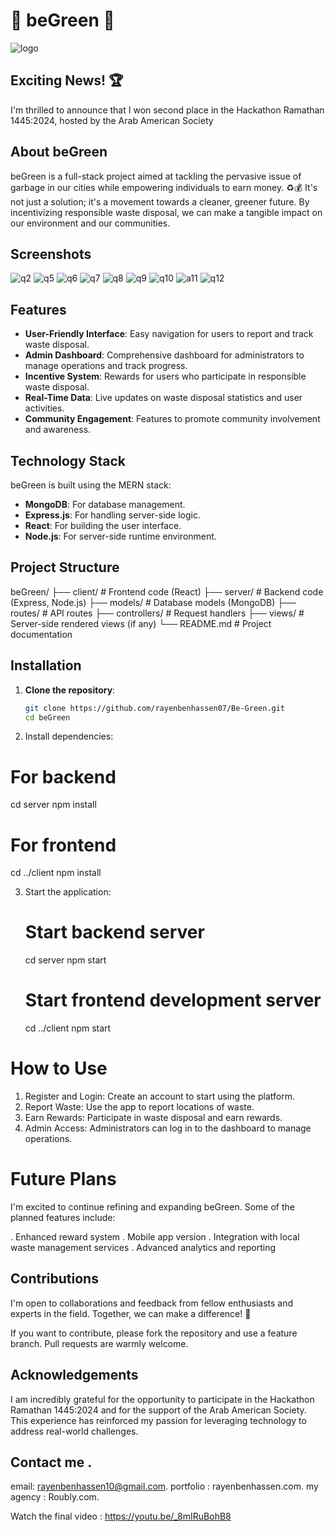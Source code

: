 # 🌿 beGreen 🌿

![logo](https://github.com/rayenbenhassen07/Be-Green/assets/133701994/792cac15-798a-4630-a86c-81ecb703febb)

## Exciting News! 🏆

I'm thrilled to announce that I won second place in the Hackathon Ramathan 1445:2024, hosted by the Arab American Society

## About beGreen

beGreen is a full-stack project aimed at tackling the pervasive issue of garbage in our cities while empowering individuals to earn money. ♻️💰 It's not just a solution; it's a movement towards a cleaner, greener future. By incentivizing responsible waste disposal, we can make a tangible impact on our environment and our communities.

## Screenshots

![q2](https://github.com/rayenbenhassen07/Be-Green/assets/133701994/17ee3b63-7068-4c8b-a098-ec84f41a0d49)
![q5](https://github.com/rayenbenhassen07/Be-Green/assets/133701994/535645ad-b7ca-42eb-a892-b02ba3fe9ff7)
![q6](https://github.com/rayenbenhassen07/Be-Green/assets/133701994/8ebebe96-8b5c-4f93-b9e8-2983ba5cda77)
![q7](https://github.com/rayenbenhassen07/Be-Green/assets/133701994/48b503ec-92e0-4509-9f09-9041d58def5e)
![q8](https://github.com/rayenbenhassen07/Be-Green/assets/133701994/8193aea0-6a11-4d8e-9abc-79000fb10e57)
![q9](https://github.com/rayenbenhassen07/Be-Green/assets/133701994/da8f6b23-2ad7-4617-a1b6-0992f5e228bb)
![q10](https://github.com/rayenbenhassen07/Be-Green/assets/133701994/cb13549c-cfea-4082-bb70-179336c86051)
![a11](https://github.com/rayenbenhassen07/Be-Green/assets/133701994/cbb8de7f-498a-41a9-99e5-501e81c1c16e)
![q12](https://github.com/rayenbenhassen07/Be-Green/assets/133701994/2c311c01-215b-40a3-bd64-a44ac6180b42)

## Features

- **User-Friendly Interface**: Easy navigation for users to report and track waste disposal.
- **Admin Dashboard**: Comprehensive dashboard for administrators to manage operations and track progress.
- **Incentive System**: Rewards for users who participate in responsible waste disposal.
- **Real-Time Data**: Live updates on waste disposal statistics and user activities.
- **Community Engagement**: Features to promote community involvement and awareness.

## Technology Stack

beGreen is built using the MERN stack:

- **MongoDB**: For database management.
- **Express.js**: For handling server-side logic.
- **React**: For building the user interface.
- **Node.js**: For server-side runtime environment.

## Project Structure

beGreen/
├── client/ # Frontend code (React)
├── server/ # Backend code (Express, Node.js)
├── models/ # Database models (MongoDB)
├── routes/ # API routes
├── controllers/ # Request handlers
├── views/ # Server-side rendered views (if any)
└── README.md # Project documentation


## Installation

1. **Clone the repository**:
   ```bash
   git clone https://github.com/rayenbenhassen07/Be-Green.git
   cd beGreen
2. Install dependencies:
  # For backend
  cd server
  npm install
  
  # For frontend
  cd ../client
  npm install
  
3. Start the application:
   # Start backend server
    cd server
    npm start
    
    # Start frontend development server
    cd ../client
    npm start
   
# How to Use
1. Register and Login: Create an account to start using the platform.
2. Report Waste: Use the app to report locations of waste.
3. Earn Rewards: Participate in waste disposal and earn rewards.
4. Admin Access: Administrators can log in to the dashboard to manage operations.

# Future Plans 
I'm excited to continue refining and expanding beGreen. Some of the planned features include:

. Enhanced reward system
. Mobile app version
. Integration with local waste management services
. Advanced analytics and reporting

## Contributions
I'm open to collaborations and feedback from fellow enthusiasts and experts in the field. Together, we can make a difference! 💪

If you want to contribute, please fork the repository and use a feature branch. Pull requests are warmly welcome.


## Acknowledgements
I am incredibly grateful for the opportunity to participate in the Hackathon Ramathan 1445:2024 and for the support of the Arab American Society. This experience has reinforced my passion for leveraging technology to address real-world challenges.

## Contact me .
  email: rayenbenhassen10@gmail.com.
  portfolio : rayenbenhassen.com.
  my agency : Roubly.com.

Watch the final video : https://youtu.be/_8mIRuBohB8

